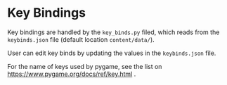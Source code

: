 # Key Bindings

Key bindings are handled by the `key_binds.py` filed, which reads from the `keybinds.json` file (default location `content/data/`). 

User can edit key binds by updating the values in the `keybinds.json` file. 

For the name of keys used by pygame, see the list on https://www.pygame.org/docs/ref/key.html . 
